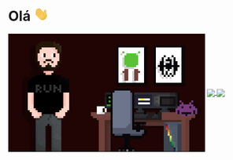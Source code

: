 # Olá <img src ="https://raw.githubusercontent.com/guilherme-mutao/guilherme-mutao/master//hi.gif" width="30px">

 <img align="center" width="400em" src ="https://raw.githubusercontent.com/guilherme-mutao/guilherme-mutao/master//githubart.PNG" >
 <a href="https://github.com/guilherme-mutao">
  <img align="center" width="400em" src="https://github-readme-stats.vercel.app/api?username=guilherme-mutao&show_icons=true&theme=midnight-purple&include_all_commits=true&count_private=true"/>
  <img align="center" width="400em" src="https://github-readme-stats.vercel.app/api/top-langs/?username=guilherme-mutao&show_icons=truelayout=compact&langs_count=16&theme=midnight-purple&count_private=true"/>
</a>
